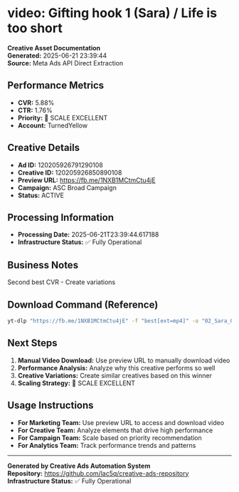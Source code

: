 # video: Gifting hook 1 (Sara) / Life is too short
**Creative Asset Documentation**  
**Generated:** 2025-06-21 23:39:44  
**Source:** Meta Ads API Direct Extraction  

## Performance Metrics
- **CVR:** 5.88%
- **CTR:** 1.76%
- **Priority:** 🥈 SCALE EXCELLENT
- **Account:** TurnedYellow

## Creative Details
- **Ad ID:** 120205926791290108
- **Creative ID:** 120205926850890108
- **Preview URL:** https://fb.me/1NXB1MCtmCtu4jE
- **Campaign:** ASC Broad Campaign
- **Status:** ACTIVE

## Processing Information
- **Processing Date:** 2025-06-21T23:39:44.617188
- **Infrastructure Status:** ✅ Fully Operational

## Business Notes
Second best CVR - Create variations

## Download Command (Reference)
```bash
yt-dlp "https://fb.me/1NXB1MCtmCtu4jE" -f "best[ext=mp4]" -o "02_Sara_Gifting_Hook_EXCELLENT.%(ext)s"
```

## Next Steps
1. **Manual Video Download:** Use preview URL to manually download video
2. **Performance Analysis:** Analyze why this creative performs so well
3. **Creative Variations:** Create similar creatives based on this winner
4. **Scaling Strategy:** 🥈 SCALE EXCELLENT

## Usage Instructions
- **For Marketing Team:** Use preview URL to access and download video
- **For Creative Team:** Analyze elements that drive high performance
- **For Campaign Team:** Scale based on priority recommendation
- **For Analytics Team:** Track performance trends and patterns

---
**Generated by Creative Ads Automation System**  
**Repository:** https://github.com/lac5q/creative-ads-repository  
**Infrastructure Status:** ✅ Fully Operational  
